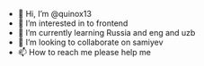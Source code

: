 - 👋 Hi, I’m @quinox13
- 👀 I’m interested in to frontend
- 🌱 I’m currently learning Russia and eng and uzb
- 💞️ I’m looking to collaborate on samiyev
- 📫 How to reach me please help me

<!---
quinox13/quinox13 is a ✨ special ✨ repository because its `README.md` (this file) appears on your GitHub profile.
You can click the Preview link to take a look at your changes.
--->
